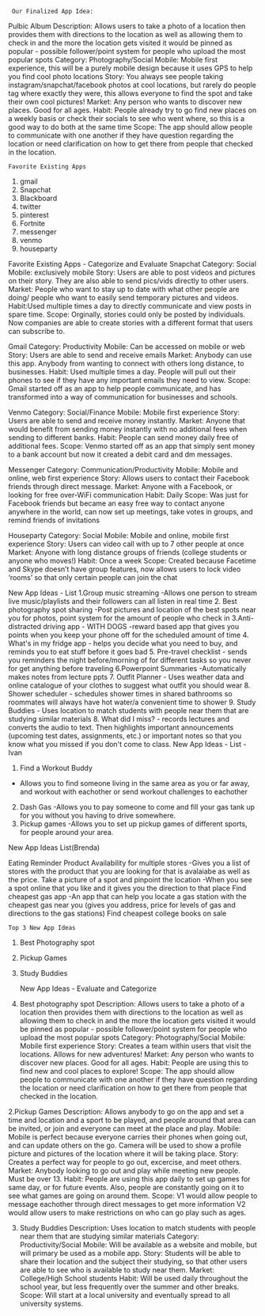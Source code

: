      Our Finalized App Idea:
  Pulbic Album
  Description: Allows users to take a photo of a location then provides them with directions to the location as well as 
  allowing them to check in and the more the location gets visited it would be pinned as popular - possible follower/point 
  system for people who upload the most popular spots
  Category: Photography/Social
  Mobile: Mobile first experience, this will be a purely mobile design because it uses GPS to help you find cool photo           locations 
  Story: You always see people taking instagram/snapchat/facebook photos at cool locations, but rarely do people tag where       exactly they were, this allows everyone to find the spot and take their own cool pictures! 
  Market: Any person who wants to discover new places. Good for all ages. 
  Habit: People already try to go find new places on a weekly basis or check their socials to see who went where, so this
  is a good way to do both at the same time
  Scope: The app should allow people to communicate with one another if they have question regarding the location or need 
  clarification on how to get there from people that checked in the location.
    
    
    Favorite Existing Apps
1. gmail
2. Snapchat
3. Blackboard 
4. twitter 
5. pinterest 
6. Fortnite
7. messenger
8. venmo
9. houseparty


Favorite Existing Apps - Categorize and Evaluate
Snapchat
Category: Social
Mobile: exclusively mobile
Story: Users are able to post videos and pictures on their story. They are also able to send pics/vids directly to other users.
Market: People who want to stay up to date with what other people are doing/ people who want to easily send temporary pictures 
and videos.
Habit:Used multiple times a day to directly communicate and view posts in spare time.
Scope: Orginally, stories could only be posted by individuals. Now companies are able to create stories with a different 
format that users can subscribe to.


Gmail
Category: Productivity
Mobile: Can be accessed on mobile or web
Story: Users are able to send and receive emails
Market: Anybody can use this app. Anybody from wanting to connect with others long distance, to businesses.
Habit: Used multiple times a day. People will pull out their phones to see if they have any important emails they need to view.
Scope: Gmail started off as an app to help people communicate, and has transformed into a way of communication for businesses 
and schools.

Venmo
Category: Social/Finance
Mobile: Mobile first experience
Story: Users are able to send and receive money instantly.
Market: Anyone that would benefit from sending money instantly with no additional fees when sending to different banks.
Habit: People can send money daily free of additional fees.
Scope: Venmo started off as an app that simply sent money to a bank account but now it created a debit card and dm messages.

Messenger
Category: Communication/Productivity
Mobile: Mobile and online, web first experience
Story: Allows users to contact their Facebook friends through direct message.
Market: Anyone with a Facebook, or looking for free over-WiFi communication
Habit: Daily
Scope: Was just for Facebook friends but became an easy free way to contact anyone anywhere in the world, can now set up 
meetings, take votes in groups, and remind friends of invitations

Houseparty
Category: Social
Mobile: Mobile and online, mobile first experience
Story: Users can video call with up to 7 other people at once
Market: Anyone with long distance groups of friends (college students or anyone who moves!)
Habit: Once a week
Scope: Created because Facetime and Skype doesn’t have group features, now allows users to lock video ‘rooms’ so that only 
certain people can join the chat

New App Ideas - List
1.Group music streaming
    -Allows one person to stream live music/playlists and their followers can all listen in real time
2. Best photography spot sharing
    -Post pictures and location of the best spots near you for photos, point system for the amount of people who check in
3.Anti-distracted driving app  - WITH DOGS
    -reward based app that gives you points when you keep your phone off for the scheduled amount of time
4. What's in my fridge app
    - helps you decide what you need to buy, and reminds you to eat stuff before it goes bad
5. Pre-travel checklist
    - sends you reminders the night before/morning of for different tasks so you never for get anything before traveling
6.Powerpoint Summaries 
    -Automatically makes notes from lecture ppts
7. Outfit Planner
    - Uses weather data and online catalogue of your clothes to suggest what outfit you should wear
8. Shower scheduler
    - schedules shower times in shared bathrooms so roommates will always have hot water/a convenient time to shower
9. Study Buddies
    - Uses location to match students with people near them that are studying similar materials 
8. What did I miss?
    - records lectures and converts the audio to text. Then highlights important announcements (upcoming test dates, 
    assignments, etc.) or important notes so that you know what you missed if you don't come to class.
New App Ideas - List - Ivan
1. Find a Workout Buddy
- Allows you to find someone living in the same area as you or far away, and workout with eachother or send workout 
challenges to eachother
2. Dash Gas
-Allows you to pay someone to come and fill your gas tank up for you without you having to drive somewhere.
3. Pickup games
-Allows you to set up pickup games of different sports, for people around your area.

New App Ideas List(Brenda)

Eating Reminder
Product Availability for multiple stores
-Gives you a list of stores with the product that you are looking for that is avalaiabe as well as the price.
Take a picture of a spot and pinpoint the location
-When you see a spot online that you like and it gives you the direction to that place
Find cheapest gas app
-An app that can help you locate a gas station with the cheapest gas near you (gives you address, price for levels of gas 
and directions to the gas stations)
Find cheapest college books on sale
    
    
    
    
    
    
    
    Top 3 New App Ideas
1. Best Photography spot
2. Pickup Games
3. Study Buddies

      New App Ideas - Evaluate and Categorize
1. Best photography spot
  Description: Allows users to take a photo of a location then provides them with directions to the location as well as 
  allowing them to check in and the more the location gets visited it would be pinned as popular - possible follower/point 
  system for people who upload the most popular spots
  Category: Photography/Social
  Mobile: Mobile first experience
  Story: Creates a team within users that visit the locations. Allows for new adventures! 
  Market: Any person who wants to discover new places. Good for all ages. 
  Habit: People are using this to find new and cool places to explore!
  Scope: The app should allow people to communicate with one another if they have question regarding the location or need 
  clarification on how to get there from people that checked in the location. 

2.Pickup Games
    Description: Allows anybody to go on the app and set a time and location and a sport to be played, and people around that 
    area can be invited, or join and everyone can meet at the place and play.
    Mobile: Mobile is perfect because everyone carries their phones when going out, and can update others on the go. Camera 
    will be used to show a profile picture and pictures of the location where it will be taking place.
    Story: Creates a perfect way for people to go out, excercise, and meet others.
    Market: Anybody looking to go out and play while meeting new people. Must be over 13.
    Habit: People are using this app daily to set up games for same day, or for future events. Also, people are constantly 
    going on it to see what games are going on around them.
    Scope: V1 would allow people to message eachother through direct messages to get more information
    V2 would allow users to make restrictions on who can go play such as ages.


3. Study Buddies
    Description: Uses location to match students with people near them that are studying similar materials 
    Category: Productivity/Social 
    Mobile: Will be available as a website and mobile, but will primary be used as a mobile app.
    Story: Students will be able to share their location and the subject their studying, so that other users are able to see 
    who is available to study near them.
    Market: College/High School students 
    Habit: Will be used daily throughout the school year, but less frequently over the summer and other breaks.
    Scope: Will start at a local university and eventually spread to all university systems. 





